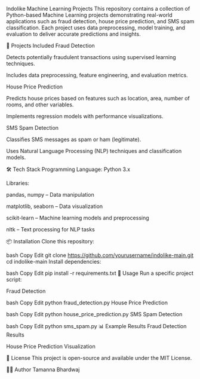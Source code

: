 Indolike Machine Learning Projects
This repository contains a collection of Python-based Machine Learning projects demonstrating real-world applications such as fraud detection, house price prediction, and SMS spam classification. Each project uses data preprocessing, model training, and evaluation to deliver accurate predictions and insights.

📂 Projects Included
Fraud Detection

Detects potentially fraudulent transactions using supervised learning techniques.

Includes data preprocessing, feature engineering, and evaluation metrics.

House Price Prediction

Predicts house prices based on features such as location, area, number of rooms, and other variables.

Implements regression models with performance visualizations.

SMS Spam Detection

Classifies SMS messages as spam or ham (legitimate).

Uses Natural Language Processing (NLP) techniques and classification models.

🛠 Tech Stack
Programming Language: Python 3.x

Libraries:

pandas, numpy – Data manipulation

matplotlib, seaborn – Data visualization

scikit-learn – Machine learning models and preprocessing

nltk – Text processing for NLP tasks

📦 Installation
Clone this repository:

bash
Copy
Edit
git clone https://github.com/yourusername/indolike-main.git
cd indolike-main
Install dependencies:

bash
Copy
Edit
pip install -r requirements.txt
🚀 Usage
Run a specific project script:

Fraud Detection

bash
Copy
Edit
python fraud_detection.py
House Price Prediction

bash
Copy
Edit
python house_price_prediction.py
SMS Spam Detection

bash
Copy
Edit
python sms_spam.py
📊 Example Results
Fraud Detection Results

House Price Prediction Visualization

📜 License
This project is open-source and available under the MIT License.

👩‍💻 Author
Tamanna Bhardwaj

